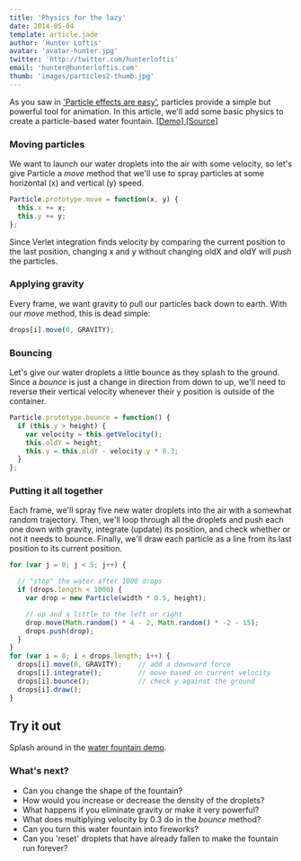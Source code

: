```yaml
---
title: 'Physics for the lazy'
date: 2014-05-04
template: article.jade
author: 'Hunter Loftis'
avatar: 'avatar-hunter.jpg'
twitter: 'http://twitter.com/hunterloftis'
email: 'hunter@hunterloftis.com'
thumb: 'images/particles2-thumb.jpg'
---
```


As you saw in ['Particle effects are easy'](/particle-effects-are-easy/),
particles provide a simple but powerful tool for animation.
In this article, we'll add some basic physics to create
a particle-based water fountain.
[ [Demo] ](http://demos.playfuljs.com/particles2)
[ [Source] ](https://github.com/hunterloftis/playfuljs-demos/blob/gh-pages/particles2/index.html)

### Moving particles

We want to launch our water droplets into the air with some velocity,
so let's give Particle a *move* method that we'll use to spray particles
at some horizontal (x) and vertical (y) speed.

```js
Particle.prototype.move = function(x, y) {
  this.x += x;
  this.y += y;
};
```

Since Verlet integration finds velocity by comparing the current
position to the last position, changing x and y without changing oldX and oldY will *push*
the particles.

### Applying gravity

Every frame, we want gravity to pull our particles back down to earth.
With our *move* method, this is dead simple:

```js
drops[i].move(0, GRAVITY);
```

### Bouncing

Let's give our water droplets a little bounce as they splash to the ground.
Since a *bounce* is just a change in direction from down to up,
we'll need to reverse their vertical velocity whenever their y position
is outside of the container.

```js
Particle.prototype.bounce = function() {
  if (this.y > height) {
    var velocity = this.getVelocity();
    this.oldY = height;
    this.y = this.oldY - velocity.y * 0.3;
  }
};
```

### Putting it all together

Each frame, we'll spray five new water droplets into the air with
a somewhat random trajectory. Then, we'll loop through
all the droplets and push each one down with gravity, integrate (update) its position,
and check whether or not it needs to bounce.
Finally, we'll draw each particle as a line from its last position to its current position.

```js
for (var j = 0; j < 5; j++) {

  // "stop" the water after 1000 drops
  if (drops.length < 1000) {
    var drop = new Particle(width * 0.5, height);

    // up and a little to the left or right
    drop.move(Math.random() * 4 - 2, Math.random() * -2 - 15);
    drops.push(drop);
  }
}
for (var i = 0; i < drops.length; i++) {
  drops[i].move(0, GRAVITY);    // add a downward force
  drops[i].integrate();         // move based on current velocity
  drops[i].bounce();            // check y against the ground
  drops[i].draw();
}
```

## Try it out

Splash around in the [water fountain demo](http://demos.playfuljs.com/particles2).

### What's next?

- Can you change the shape of the fountain?
- How would you increase or decrease the density of the droplets?
- What happens if you eliminate gravity or make it very powerful?
- What does multiplying velocity by 0.3 do in the *bounce* method?
- Can you turn this water fountain into fireworks?
- Can you 'reset' droplets that have already fallen to make the fountain run forever?
